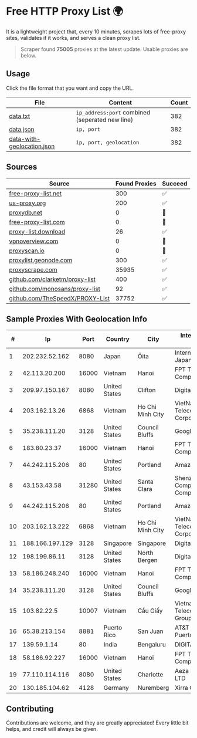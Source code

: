 
# Free HTTP Proxy List 🌍

It is a lightweight project that, every 10 minutes, scrapes lots of free-proxy sites, validates if it works, and serves a clean proxy list.


> Scraper found **75005** proxies at the latest update. Usable proxies are below.

## Usage

Click the file format that you want and copy the URL.


|File|Content|Count|
|----|-------|-----|
|[data.txt](https://raw.githubusercontent.com/themiralay/Proxy-List-World/master/data.txt)|`ip_address:port` combined (seperated new line)|382|
|[data.json](https://raw.githubusercontent.com/themiralay/Proxy-List-World/master/data.json)|`ip, port`|382|
|[data-with-geolocation.json](https://raw.githubusercontent.com/themiralay/Proxy-List-World/master/data-with-geolocation.json)|`ip, port, geolocation`|382|

## Sources

|Source|Found Proxies|Succeed|
|------|-------------|-------|
|[free-proxy-list.net](https://free-proxy-list.net)|300|✅|
|[us-proxy.org](https://www.us-proxy.org)|200|✅|
|[proxydb.net](http://proxydb.net)|0|🚫|
|[free-proxy-list.com](https://free-proxy-list.com/?page=&port=&type%5B%5D=http&type%5B%5D=https&up_time=0&search=Search)|0|🚫|
|[proxy-list.download](https://www.proxy-list.download/HTTP)|26|✅|
|[vpnoverview.com](https://vpnoverview.com/privacy/anonymous-browsing/free-proxy-servers)|0|🚫|
|[proxyscan.io](https://www.proxyscan.io)|0|🚫|
|[proxylist.geonode.com](https://proxylist.geonode.com/api/proxy-list?limit=300&page=1&sort_by=lastChecked&sort_type=desc&protocols=http,https)|300|✅|
|[proxyscrape.com](https://api.proxyscrape.com/v2/?request=displayproxies&protocol=http&timeout=10000&country=all&ssl=all&anonymity=all)|35935|✅|
|[github.com/clarketm/proxy-list](https://raw.githubusercontent.com/clarketm/proxy-list/master/proxy-list-raw.txt)|400|✅|
|[github.com/monosans/proxy-list](https://raw.githubusercontent.com/monosans/proxy-list/main/proxies/http.txt)|92|✅|
|[github.com/TheSpeedX/PROXY-List](https://raw.githubusercontent.com/TheSpeedX/PROXY-List/master/http.txt)|37752|✅|


## Sample Proxies With Geolocation Info

|#|Ip|Port|Country|City|Internet Service Provider|
|-|--|----|-------|----|-------------------------|
|1|202.232.52.162|8080|Japan|Ōita|Internet Initiative Japan Inc.|
|2|42.113.20.200|16000|Vietnam|Hanoi|FPT Telecom Company|
|3|209.97.150.167|8080|United States|Clifton|DigitalOcean, LLC|
|4|203.162.13.26|6868|Vietnam|Ho Chi Minh City|VietNam Post and Telecom Corporation|
|5|35.238.111.20|3128|United States|Council Bluffs|Google LLC|
|6|183.80.23.37|16000|Vietnam|Hanoi|FPT Telecom Company|
|7|44.242.115.206|80|United States|Portland|Amazon.com, Inc.|
|8|43.153.43.58|31280|United States|Santa Clara|Shenzhen Tencent Computer Systems Company Limited|
|9|44.242.115.206|80|United States|Portland|Amazon.com, Inc.|
|10|203.162.13.222|6868|Vietnam|Ho Chi Minh City|VietNam Post and Telecom Corporation|
|11|188.166.197.129|3128|Singapore|Singapore|DigitalOcean, LLC|
|12|198.199.86.11|3128|United States|North Bergen|DigitalOcean, LLC|
|13|58.186.248.240|16000|Vietnam|Hanoi|FPT Telecom Company|
|14|35.238.111.20|3128|United States|Council Bluffs|Google LLC|
|15|103.82.22.5|10007|Vietnam|Cầu Giấy|Vietnam Posts and Telecommunications Group|
|16|65.38.213.154|8881|Puerto Rico|San Juan|AT&T Mobility Puerto Rico|
|17|139.59.1.14|80|India|Bengaluru|DIGITALOCEAN|
|18|58.186.92.227|16000|Vietnam|Hanoi|FPT Telecom Company|
|19|77.110.114.116|8080|United States|Charlotte|Aeza International LTD|
|20|130.185.104.62|4128|Germany|Nuremberg|Xirra GmbH|



## Contributing

Contributions are welcome, and they are greatly appreciated! Every
little bit helps, and credit will always be given.

